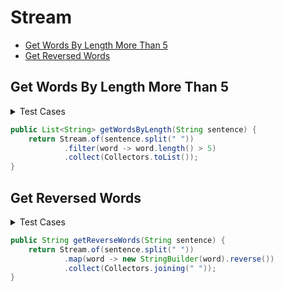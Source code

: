 # Stream

+ [Get Words By Length More Than 5](#get-words-by-length-more-than-5)
+ [Get Reversed Words](#get-reversed-words)


## Get Words By Length More Than 5

<details><summary>Test Cases</summary>

``` java
import org.junit.jupiter.api.BeforeEach;
import java.util.List;
import static org.junit.jupiter.api.Assertions.*;
class SolutionTest {
    private Solution sol;
    
    @BeforeEach
    void setSolution() {
        sol = new Solution();
    }
    @Test
    void testGetWordsByLength() {
        String input = "first, second, third, fourth, fifth";
        List<String> expected = List.of("second", "fourth");
        assertEquals(expected, sol.getWordsByLength(input));
    }
}
```

</details>


``` java
public List<String> getWordsByLength(String sentence) {
    return Stream.of(sentence.split(" "))
            .filter(word -> word.length() > 5)
            .collect(Collectors.toList());
}
```


## Get Reversed Words

<details><summary>Test Cases</summary>

``` java
import org.junit.jupiter.api.BeforeEach;
import static org.junit.jupiter.api.Assertions.*;
class SolutionTest {
    private Solution sol;
    
    @BeforeEach
    void setSolution() {
        sol = new Solution();
    }
    @Test
    void testGetReverseWords() {
        String input = "one two three four five";
        String expected = "eno owt eerht ruof evif";
        assertEquals(expected, sol.getReverseWords(input));
    }
}
```

</details>

``` java
public String getReverseWords(String sentence) {
    return Stream.of(sentence.split(" "))
            .map(word -> new StringBuilder(word).reverse())
            .collect(Collectors.joining(" "));
}
```